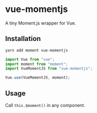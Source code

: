 # vue-momentjs
A tiny Moment.js wrapper for Vue.

## Installation
```bash
yarn add moment vue-momentjs
```

```javascript
import Vue from "vue";
import moment from "moment";
import VueMomentJS from "vue-momentjs";

Vue.use(VueMomentJS, moment);
```

## Usage
Call `this.$moment()` in any component.
